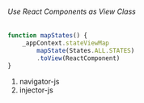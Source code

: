 ###### Use React Components as View Class

```js
function mapStates() {
    _appContext.stateViewMap
        mapState(States.ALL.STATES)
        .toView(ReactComponent)
}
```

1. navigator-js
2. injector-js
